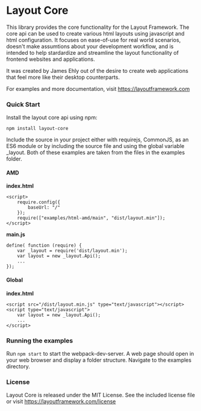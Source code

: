# Layout Core

This library provides the core functionality for the Layout Framework. 
The core api can be used to create various html layouts using javascript and html 
configuration.  It focuses on ease-of-use for real world scenarios, doesn't make 
assumtions about your development workflow, and is intended to help stardardize
and streamline the layout functionality of frontend websites and applications.

It was created by James Ehly out of the desire to create web applications that 
feel more like their desktop counterparts.

For examples and more documentation, visit https://layoutframework.com

### Quick Start

Install the layout core api using npm:
```
npm install layout-core
```

Include the source in your project either with requirejs, CommonJS, as an ES6 module
or by including the source file and using the global variable _layout. Both of
these examples are taken from the files in the examples folder.

#### AMD

**index.html**
```
<script>
    require.config({
        baseUrl: "/"
    });
    require(["examples/html-amd/main", "dist/layout.min"]);
</script>
```

**main.js**
```
define( function (require) {
    var _layout = require('dist/layout.min');
    var layout = new _layout.Api();
    ...
});

```

#### Global

**index.html**
```
<script src="/dist/layout.min.js" type="text/javascript"></script>
<script type="text/javascript">
    var layout = new _layout.Api();
    ...
</script>
```

### Running the examples

Run `npm start` to start the webpack-dev-server. A web page should open in your
web browser and display a folder structure.  Navigate to the examples directory.

### License

Layout Core is released under the MIT License. See the included license file or
visit https://layoutframework.com/license